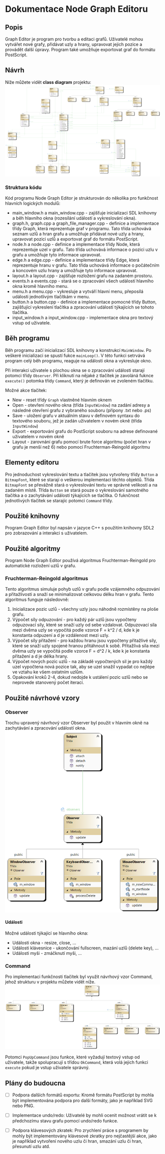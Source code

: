 # Dokumentace Node Graph Editoru

## Popis
Graph Editor je program pro tvorbu a editaci grafů. Uživatelé mohou vytvářet nové grafy, přidávat uzly a hrany, upravovat jejich pozice a provádět další úpravy. Program také umožňuje exportovat graf do formátu PostScript.

## Návrh
Níže můžete vidět **class diagram** projektu:
![class_diagram](img/ClassDiagram.png)

### Struktura kódu
Kód programu Node Graph Editor je strukturován do několika pro funkčnost hlavních logických modulů:

* main_window.h a main_window.cpp - zajišťuje inicializaci SDL knihovny a běh hlavního okna (rozesílání událostí a vykreslování okna).
* graph.h, graph.cpp a graph_file_manager.cpp - definice a implementace třídy Graph, která reprezentuje graf v programu. Tato třída uchovává seznam uzlů a hran grafu a umožňuje přidávat nové uzly a hrany, upravovat pozici uzlů a exportovat graf do formátu PostScript.
* node.h a node.cpp - definice a implementace třídy Node, která reprezentuje uzel v grafu. Tato třída uchovává informace o pozici uzlu v grafu a umožňuje tyto informace upravovat.
* edge.h a edge.cpp - definice a implementace třídy Edge, která reprezentuje hranu v grafu. Tato třída uchovává informace o počátečním a koncovém uzlu hrany a umožňuje tyto informace upravovat.
* layout.h a layout.cpp - zajišťuje rozložení grafu na zadaném prostoru.
* events.h a events.cpp - stará se o zpracování všech událostí hlavního okna kromě hlavního menu.
* menu.h a menu.cpp - vykresluje a vytváří hlavní menu, přeposílá události jednotlivým tlačítkám v menu.
* button.h a button.cpp - definice a implementace pomocné třídy Button, zajišťující vykreslení tlačítka a zpracování událostí týkajících se tohoto tlačítka.
* input_window.h a input_window.cpp - implementace okna pro textový vstup od uživatele.

## Běh programu
Běh programu začí inicializací SDL knihovny a konstrukcí `MainWindow`. Po veškeré inicializaci se spustí fukce `mainLoop()`. V této funkci setrvává program celý běh programu, reaguje na události okna a vykresluje okno.

Při interakci uživatele s plochou okna se o zpracování události starají potomci třídy `Observer`. Při kliknutí na nějaké z tlačítek je zavoláná fuknce `execute()` potomka třídy `Command`, který je definován ve zvoleném tlačítku.

Možné akce tlačítek:
* New - reset třídy `Graph` vlastněné hlavním oknem
* Open - otevření nového okna (třída `InputWindow`) na zadání adresy a následné otevření grafu z vybraného souboru (přípony .txt nebo .ps)
* Save - uložení grafu v aktuálním stavu v definovém syntaxu do textového souboru, jež je zadán uživatelem v novém okně (třída `InputWindow`)
* Export - exportování grafu do PostScript souboru na adrese definované uživatelem v novém okně
* Layout - zarovnání grafu pomocí brute force algoritmu (počet hran v grafu je menší než 6) nebo pomocí Fruchterman-Reingold algoritmu

## Elementy editoru
Pro jednoduchost vykreslování textu a tlačítek jsou vytvořeny třídy `Button` a `BitmapFont`, které se starají o veškerou implementaci těchto objektů.
Třída `BitmapFont` se převážně stará o vykreslování textu ve správné velikosti a na zadaném místě.
Třída `Button` se stará pouze o vykreslování samotného tlačítka a o zachytávání událostí týkajících se tlačítka. O fuknčnost jednotlivých tlačítek se starajíc potomci `Command` třídy.

## Použité knihovny
Program Graph Editor byl napsán v jazyce C++ s použitím knihovny SDL2 pro zobrazování a interakci s uživatelem.

## Použité algoritmy
Program Node Graph Editor používá algoritmus Fruchterman-Reingold pro automatické rozložení uzlů v grafu. 
### Fruchterman-Reingold algoritmus
Tento algoritmus simuluje pohyb uzlů v grafu podle vzájemného odpuzování a přitažlivosti a snaží se minimalizovat celkovou délku hran v grafu.
Tento algoritmus funguje následovně:
1. Inicializace pozic uzlů - všechny uzly jsou náhodně rozmístěny na ploše grafu.
2. Výpočet síly odpuzování - pro každý pár uzlů jsou vypočteny odpuzovací síly, které se snaží uzly od sebe vzdalovat. Odpuzovací síla mezi dvěma uzly se vypočítá podle vzorce F = k^2 / d, kde k je konstanta odpuzení a d je vzdálenost mezi uzly.
3. Výpočet síly přitažení - pro každou hranu jsou vypočteny přitažlivé síly, které se snaží uzly spojené hranou přitáhnout k sobě. Přitažlivá síla mezi dvěma uzly se vypočítá podle vzorce F = d^2 / k, kde k je konstanta přitažení a d je délka hrany.
4. Výpočet nových pozic uzlů - na základě vypočtených sil je pro každý uzel vypočtena nová pozice tak, aby se uzel snažil vypadat co nejlépe ve vztahu ke všem ostatním uzlům.
5. Opakování kroků 2-4, dokud nedojde k ustálení pozic uzlů nebo se neprovede stanovený počet iterací.

## Použité návrhové vzory
### Observer
Trochu upravený návrhový vzor Observer byl použit v hlavním okně na zachytávání a zpracování událostí okna.
![class_diagram](img/Observer.png)

#### Události
Možné události týkající se hlavního okna:
* Události okna - resize, close, ...
* Události klávesnice - ukončování fullscreen, mazání uzlů (delete key), ...
* Události myši - zmáčknutí myši, ...

### Command
Pro implementaci funkčnosti tlačítek byl využit návrhový vzor Command, jehož strukturu v projektu můžete vidět níže.
![class_diagram](img/Command.png)

Potomci `PopUpCommand` jsou funkce, které vyžadují textový vstup od uživatele, takže spolupracují s třídou `OkCommand`, která volá jejich funkci `execute` pokud je vstup uživatele správný.

## Plány do budoucna
* [ ] Podpora dalších formátů exportu: Kromě formátu PostScript by mohla být implementována podpora pro další formáty, jako je například SVG nebo PNG.

* [ ] Implementace undo/redo: Uživatelé by mohli ocenit možnost vrátit se k předchozímu stavu grafu pomocí undo/redo funkce.

* [ ] Podpora klávesových zkratek: Pro zrychlení práce s programem by mohly být implementovány klávesové zkratky pro nejčastější akce, jako je například vytvoření nového uzlu či hran, smazání uzlu či hran, přesunutí uzlu atd.
